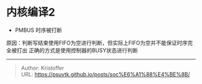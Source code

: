# 内核编译2


- PMBUS 时序被打断


原因：判断写结束使用FIFO为空进行判断，但实际上FIFO为空并不能保证时序完全被打出
正确的方式是使用控制器的BUSY状态进行判断

---

> Author: Kristoffer  
> URL: https://psuvtk.github.io/posts/soc%E6%A1%88%E4%BE%8B/  

